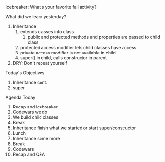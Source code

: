 Icebreaker: What's your favorite fall activity?

What did we learn yesterday?

1. Inheritance
   1. extends classes into class
      1. public and protected methods and properties are passed to child class
   2. protected access modifier lets child classes have access
   3. private access modifier is not available in child
   4. super() in child, calls constructor in parent
2. DRY: Don't repeat yourself

Today's Objectives

1. Inheritance cont.
2. super

Agenda Today

1. Recap and Icebreaker
2. Codewars we do
3. We build child classes
4. Break
5. Inheritance finish what we started or start super/constructor
6. Lunch
7. Inheritance some more
8. Break
9. Codewars
10. Recap and Q&A 



